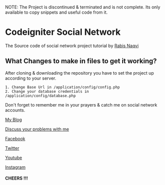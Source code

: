 NOTE: The Project is discontinued & terminated and is not complete. Its only available to copy snippets and useful code from it.
# Codeigniter Social Network

The Source code of social network project tutorial by [Rabis Naqvi](http://rb.cheersbin.com/2016/11/06/codeigniter-project-tutorial-part-1-going-make/)

## What Changes to make in files to get it working?
After cloning & downloading the repository you have to set the project up according to your server.
```
1. Change Base Url in /application/config/config.php
2. Change your database credentials in /application/config/database.php
```
Don't forget to remember me in your prayers & catch me on social network accounts.

[My Blog](http://rb.cheersbin.com/)

[Discuss your problems with me](http://discussions.rb.cheersbin.com)

[Facebook](https://www.facebook.com/rabis.naqvi.official)

[Twitter](https://www.twitter.com/chrzbn_official)

[Youtube](https://www.youtube.com/channel/UCdybTHOf74nGcGrjJ7ObwTw)

[Instagram](https://www.instagram.com/cheersbin/)

#### CHEERS !!!
